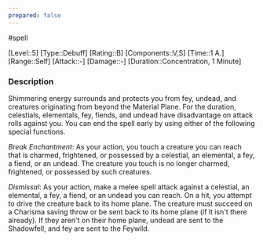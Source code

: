 ```yaml
---
prepared: false
---
```

#spell

[Level::5]
[Type::Debuff]
[Rating::B]
[Components::V,S]
[Time::1 A.]
[Range::Self]
[Attack::\-]
[Damage::\-]
[Duration::Concentration, 1 Minute]
### Description

Shimmering energy surrounds and protects you from fey, undead, and creatures originating from beyond the Material Plane. For the duration, celestials, elementals, fey, fiends, and undead have disadvantage on attack rolls against you. You can end the spell early by using either of the following special functions.

*Break Enchantment*: As your action, you touch a creature you can reach that is charmed, frightened, or possessed by a celestial, an elemental, a fey, a fiend, or an undead. The creature you touch is no longer charmed, frightened, or possessed by such creatures.

*Dismissal*: As your action, make a melee spell attack against a celestial, an elemental, a fey, a fiend, or an undead you can reach. On a hit, you attempt to drive the creature back to its home plane. The creature must succeed on a Charisma saving throw or be sent back to its home plane (if it isn't there already). If they aren't on their home plane, undead are sent to the Shadowfell, and fey are sent to the Feywild. 